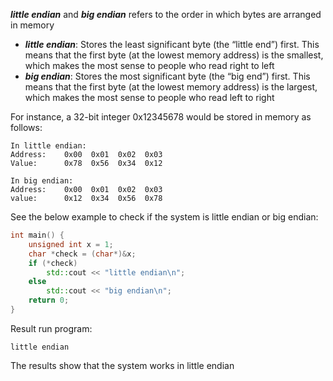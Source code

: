 ***little endian*** and ***big endian*** refers to the order in which bytes are arranged in memory
- ***little endian***: Stores the least significant byte (the “little end”) first. This means that the first byte (at the lowest memory address) is the smallest, which makes the most sense to people who read right to left
- ***big endian***: Stores the most significant byte (the “big end”) first. This means that the first byte (at the lowest memory address) is the largest, which makes the most sense to people who read left to right

For instance, a 32-bit integer 0x12345678 would be stored in memory as follows:
```
In little endian:
Address:    0x00  0x01  0x02  0x03
Value:      0x78  0x56  0x34  0x12
```
```
In big endian:
Address:    0x00  0x01  0x02  0x03
value:      0x12  0x34  0x56  0x78
```
See the below example to check if the system is little endian or big endian:
```cpp
int main() {
    unsigned int x = 1;
    char *check = (char*)&x;
    if (*check)
        std::cout << "little endian\n";
    else
        std::cout << "big endian\n";
    return 0;
}
```
Result run program:
```
little endian
```
The results show that the system works in little endian